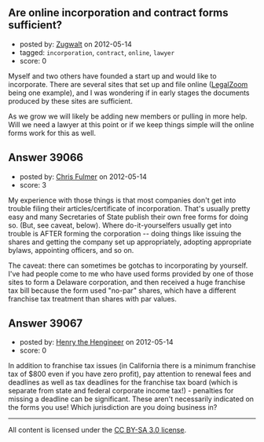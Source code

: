 ## Are online incorporation and contract forms sufficient?

- posted by: [Zugwalt](https://stackexchange.com/users/-1/17113-zugwalt) on 2012-05-14
- tagged: `incorporation`, `contract`, `online`, `lawyer`
- score: 0

Myself and two others have founded a start up and would like to incorporate.  There are several sites that set up and file online ([LegalZoom][1] being one example), and I was wondering if in early stages the documents produced by these sites are sufficient. 

As we grow we will likely be adding new members or pulling in more help.  Will we need a lawyer at this point or if we keep things simple will the online forms work for this as well.

  [1]: http://www.legalzoom.com


## Answer 39066

- posted by: [Chris Fulmer](https://stackexchange.com/users/-1/17026-chris-fulmer) on 2012-05-14
- score: 3

My experience with those things is that most companies don't get into trouble filing their articles/certificate of incorporation.  That's usually pretty easy and many Secretaries of State publish their own free forms for doing so.  (But, see caveat, below).  Where do-it-yourselfers usually get into trouble is AFTER forming the corporation -- doing things like issuing the shares and getting the company set up appropriately, adopting appropriate bylaws, appointing officers, and so on.

The caveat: there can sometimes be gotchas to incorporating by yourself.  I've had people come to me who have used forms provided by one of those sites to form a Delaware corporation, and then received a huge franchise tax bill because the form used "no-par" shares, which have a different franchise tax treatment than shares with par values.


## Answer 39067

- posted by: [Henry the Hengineer](https://stackexchange.com/users/-1/1692-henry-the-hengineer) on 2012-05-14
- score: 0

In addition to franchise tax issues (in California there is a minimum franchise tax of $800 even if you have zero profit), pay attention to renewal fees and deadlines as well as tax deadlines for the franchise tax board (which is separate from state and federal corporate income tax!) - penalties for missing a deadline can be significant. These aren't necessarily indicated on the forms you use! Which jurisdiction are you doing business in?



---

All content is licensed under the [CC BY-SA 3.0 license](https://creativecommons.org/licenses/by-sa/3.0/).
